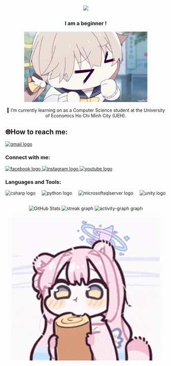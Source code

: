 <h1 align="center">
    <img src="https://readme-typing-svg.herokuapp.com/?font=Righteous&size=35&center=true&vCenter=true&width=500&height=70&duration=4000&lines=Hi+!+💕;+I'm+Avcuongy+!;" />
</h1>

<h3 align="center">I am a beginner !</h3>

<div align="center">
  <img height="220" src="https://raw.githubusercontent.com/Avcuongy/Avcuongy/main/Pictures/Hifumi%20muri%20muri.gif"  />
</div>

<p>

</div>
<div align="center">
🔭 I’m currently learning on as a Computer Science student at the University of Economics Ho Chi Minh City (UEH).
</div>

## 🌐How to reach me:
<div align="left">
  <a href="opcuong205.work@gmail.com" target="_blank">
    <img src="https://raw.githubusercontent.com/maurodesouza/profile-readme-generator/master/src/assets/icons/social/gmail/default.svg" width="52" height="40" alt="gmail logo"  />
  </a>
</div>

<h3 align="left">Connect with me:</h3>
<div align="left">
  <a href="https://www.facebook.com/profile.php?id=100046751574359" target="_blank">
    <img src="https://raw.githubusercontent.com/maurodesouza/profile-readme-generator/master/src/assets/icons/social/facebook/default.svg" width="52" height="40" alt="facebook logo"  />
  </a>
  <a href="https://www.instagram.com/avcuongy/" target="_blank">
    <img src="https://raw.githubusercontent.com/maurodesouza/profile-readme-generator/master/src/assets/icons/social/instagram/default.svg" width="52" height="40" alt="instagram logo"  />
  </a>
  <a href="https://www.youtube.com/@cuong_navy" target="_blank">
    <img src="https://raw.githubusercontent.com/maurodesouza/profile-readme-generator/master/src/assets/icons/social/youtube/default.svg" width="52" height="40" alt="youtube logo"  />
  </a>
</div>

<h3 align="left">Languages and Tools:</h3>
<div align="left">
  <img src="https://cdn.jsdelivr.net/gh/devicons/devicon/icons/csharp/csharp-original.svg" height="40" alt="csharp logo"  />
  <img width="12" />
  <img src="https://cdn.jsdelivr.net/gh/devicons/devicon/icons/python/python-original.svg" height="40" alt="python logo"  />
  <img width="12" />
  <img src="https://cdn.jsdelivr.net/gh/devicons/devicon/icons/microsoftsqlserver/microsoftsqlserver-plain.svg" height="40" alt="microsoftsqlserver logo"  />
  <img width="12" />
  <img src="https://cdn.jsdelivr.net/gh/devicons/devicon/icons/unity/unity-original.svg" height="40" alt="unity logo"  />
  </a>
</p>
</div>

<br clear="both">

<div align="center">
  <img src="https://github-readme-stats.vercel.app/api?username=Avcuongy&show_icons=true&hide_title=true&count_private=true&theme=dracula&border_radius=5" height="150" alt="GitHub Stats" />
    <img src="https://streak-stats.demolab.com?user=Avcuongy&locale=en&mode=daily&theme=dracula&hide_border=false&border_radius=5" height="150" alt="streak graph"/>
    <img src="https://github-readme-activity-graph.vercel.app/graph?username=Avcuongy&radius=16&theme=react&border_radius=5&area=true" height="283" alt="activity-graph graph"/>
</div>


<br clear="both">

<div align="center">
  <img height="450" src="https://raw.githubusercontent.com/Avcuongy/Avcuongy/main/Pictures/mika-misono-mika.gif"  />
</div>
